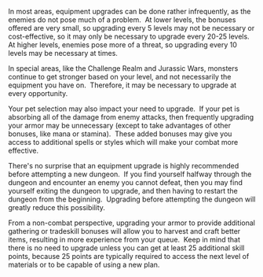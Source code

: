 In most areas, equipment upgrades can be done rather infrequently, as the enemies do not pose much of a problem.  At lower levels, the bonuses offered are very small, so upgrading every 5 levels may not be necessary or cost-effective, so it may only be necessary to upgrade every 20-25 levels.  At higher levels, enemies pose more of a threat, so upgrading every 10 levels may be necessary at times.

In special areas, like the Challenge Realm and Jurassic Wars, monsters continue to get stronger based on your level, and not necessarily the equipment you have on.  Therefore, it may be necessary to upgrade at every opportunity.

Your pet selection may also impact your need to upgrade.  If your pet is absorbing all of the damage from enemy attacks, then frequently upgrading your armor may be unnecessary (except to take advantages of other bonuses, like mana or stamina).  These added bonuses may give you access to additional spells or styles which will make your combat more effective.

There's no surprise that an equipment upgrade is highly recommended before attempting a new dungeon.  If you find yourself halfway through the dungeon and encounter an enemy you cannot defeat, then you may find yourself exiting the dungeon to upgrade, and then having to restart the dungeon from the beginning.  Upgrading before attempting the dungeon will greatly reduce this possibility.

From a non-combat perspective, upgrading your armor to provide additional gathering or tradeskill bonuses will allow you to harvest and craft better items, resulting in more experience from your queue.  Keep in mind that there is no need to upgrade unless you can get at least 25 additional skill points, because 25 points are typically required to access the next level of materials or to be capable of using a new plan.